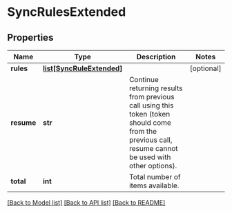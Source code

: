 # SyncRulesExtended

## Properties
Name | Type | Description | Notes
------------ | ------------- | ------------- | -------------
**rules** | [**list[SyncRuleExtended]**](SyncRuleExtended.md) |  | [optional] 
**resume** | **str** | Continue returning results from previous call using this token (token should come from the previous call, resume cannot be used with other options). | 
**total** | **int** | Total number of items available. | 

[[Back to Model list]](../README.md#documentation-for-models) [[Back to API list]](../README.md#documentation-for-api-endpoints) [[Back to README]](../README.md)


